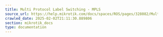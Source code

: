```yaml
---
title: Multi Protocol Label Switching - MPLS
source_url: https://help.mikrotik.com/docs/spaces/ROS/pages/328082/Multi+Protocol+Label+Switching+-+MPLS,
crawled_date: 2025-02-02T21:11:30.889806
section: mikrotik_docs
type: documentation
---
```


